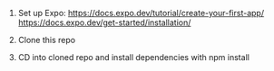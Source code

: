 1. Set up Expo:
[https://docs.expo.dev/tutorial/create-your-first-app/
](https://docs.expo.dev/get-started/installation/)https://docs.expo.dev/get-started/installation/

2. Clone this repo

3. CD into cloned repo and install dependencies with npm install
